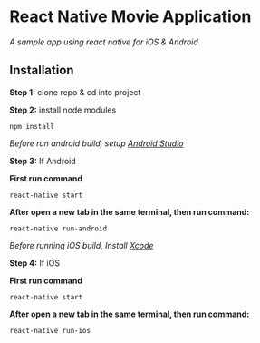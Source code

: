 # React Native Movie Application

*A sample app using react native for iOS & Android*

## Installation

**Step 1:** clone repo & cd into project

**Step 2:** install node modules

```
npm install
```

*Before run android build, setup [Android Studio](https://facebook.github.io/react-native/docs/android-setup.html)*

**Step 3:** If Android

**First run command**
```
react-native start
```
**After open a new tab in the same terminal, then run command:**
```
react-native run-android
```

*Before running iOS build, Install [Xcode](https://developer.apple.com/xcode/download/)*

**Step 4:** If iOS

**First run command**
```
react-native start
```
**After open a new tab in the same terminal, then run command:**

```
react-native run-ios
```
